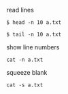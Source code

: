 read lines

```
$ head -n 10 a.txt

$ tail -n 10 a.txt
```

show line numbers

```
cat -n a.txt
```


squeeze blank

```
cat -s a.txt
```

